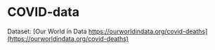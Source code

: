 # COVID-data
Dataset: [Our World in Data https://ourworldindata.org/covid-deaths](https://ourworldindata.org/covid-deaths)
